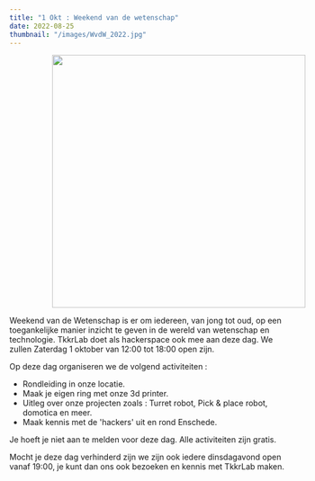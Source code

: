 ```yaml
---
title: "1 Okt : Weekend van de wetenschap"
date: 2022-08-25
thumbnail: "/images/WvdW_2022.jpg"
---
```


<img src="/images/WvdW_2022.jpg" width="450px"  style="margin: 0 15%;">

Weekend van de Wetenschap is er om iedereen, van jong tot oud, op een toegankelijke manier inzicht te geven in de wereld van wetenschap en technologie. TkkrLab doet als hackerspace ook mee aan deze dag. We zullen Zaterdag 1 oktober van 12:00 tot 18:00 open zijn.



Op deze dag organiseren we de volgend activiteiten :

- Rondleiding in onze locatie.
- Maak je eigen ring met onze 3d printer.
- Uitleg over onze projecten zoals : Turret robot, Pick & place robot, domotica en meer.
- Maak kennis met de 'hackers' uit en rond Enschede.

Je hoeft je niet aan te melden voor deze dag. Alle activiteiten zijn gratis.

Mocht je deze dag verhinderd zijn we zijn ook iedere dinsdagavond open vanaf 19:00, je kunt dan ons ook bezoeken en kennis met TkkrLab maken.